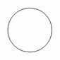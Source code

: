 <div width="100%" style="overflow-x: auto;"> 
  <svg width="140" height="170">
    <title>SVG Sample</title>
    <desc>This is a sample to use SVG in markdown on the website cnblogs.</desc>
    <circle cx="70" cy="95" r="50" style="stroke: black; fill: none;"/>
  </svg>
</div>
